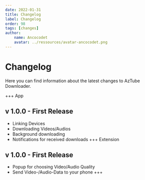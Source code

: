 ```yaml
---
date: 2022-01-31
title: Changelog
label: Changelog
order: 98
tags: [changes]
author: 
    name: Ancocodet
    avatar: ../ressources/avatar-ancocodet.png
---
```


# Changelog

Here you can find information about the latest changes to AzTube Downloader.


+++ App
## v 1.0.0 - First Release

- Linking Devices
- Downloading Videos/Audios
- Background downloading
- Notifications for received downloads
+++ Extension
## v 1.0.0 - First Release

- Popup for choosing Video/Audio Quality
- Send Video-/Audio-Data to your phone
+++